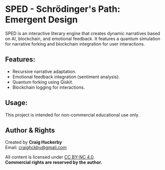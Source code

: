 # SPED - Schrödinger's Path: Emergent Design

SPED is an interactive literary engine that creates dynamic narratives based on AI, blockchain, and emotional feedback. It features a quantum simulation for narrative forking and blockchain integration for user interactions.

## Features:
- Recursive narrative adaptation.
- Emotional feedback integration (sentiment analysis).
- Quantum forking using Qiskit.
- Blockchain logging for interactions.

## Usage:
This project is intended for non-commercial educational use only.

## Author & Rights

Created by **Craig Huckerby**  
Email: craighckby@gmail.com

All content is licensed under [CC BY-NC 4.0](https://creativecommons.org/licenses/by-nc/4.0/).  
**Commercial rights are reserved by the author.**
